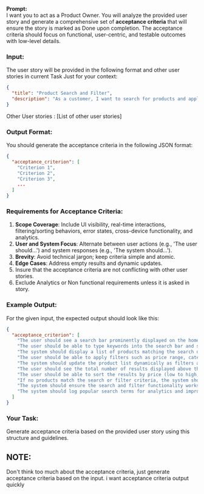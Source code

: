 **Prompt:**  
I want you to act as a Product Owner. You will analyze the provided user story and generate a comprehensive set of **acceptance criteria** that will ensure the story is marked as Done upon completion. The acceptance criteria should focus on functional, user-centric, and testable outcomes with low-level details.

### Input:  
The user story will be provided in the following format and other user stories in current Task Just for your context:  
```json
{
  "title": "Product Search and Filter",
  "description": "As a customer, I want to search for products and apply filters (e.g., price range, category, ratings) so that I can quickly find products that meet my needs and preferences.",
}
```
Other User stories : [List of other user stories]

### Output Format:  
You should generate the acceptance criteria in the following JSON format:  
```json
{
  "acceptance_criterion": [
    "Criterion 1",
    "Criterion 2",
    "Criterion 3",
    ...
  ]
}
```
### Requirements for Acceptance Criteria:  
1. **Scope Coverage**: Include UI visibility, real-time interactions, filtering/sorting behaviors, error states, cross-device functionality, and analytics.  
2. **User and System Focus**: Alternate between user actions (e.g., 'The user should...') and system responses (e.g., 'The system should...').  
3. **Brevity**: Avoid technical jargon; keep criteria simple and atomic.  
4. **Edge Cases**: Address empty results and dynamic updates.   
5. Insure that the acceptance criteria are not conflicting with other user stories.
6. Exclude Analytics or Non functional requirements unless it is asked in story.

### Example Output:  
For the given input, the expected output should look like this:  
```json
{
  "acceptance_criterion": [
    "The user should see a search bar prominently displayed on the homepage.",
    "The user should be able to type keywords into the search bar and see real-time suggestions as they type.",
    "The system should display a list of products matching the search query, sorted by relevance by default.",
    "The user should be able to apply filters such as price range, category, brand, and customer ratings.",
    "The system should update the product list dynamically as filters are applied or removed.",
    "The user should see the total number of results displayed above the product list.",
    "The user should be able to sort the results by price (low to high, high to low), ratings, or newest arrivals.",
    "If no products match the search or filter criteria, the system should display a friendly message suggesting alternative products or clearing filters.",
    "The system should ensure the search and filter functionality works seamlessly on both desktop and mobile devices.",
    "The system should log popular search terms for analytics and improvement purposes."
  ]
}
```

### Your Task:  
Generate acceptance criteria based on the provided user story using this structure and guidelines.

## NOTE:
Don't think too much about the acceptance criteria, just generate acceptance criteria based on the input. i want acceptance criteria output quickly